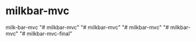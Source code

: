 ﻿# milkbar-mvc
milk-bar-mvc
"# milkbar-mvc" 
"# milkbar-mvc" 
"# milkbar-mvc" 
"# milkbar-mvc" 
"# milkbar-mvc-final" 
